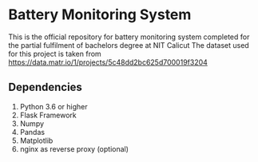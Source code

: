 # Battery Monitoring System
This is the official repository for battery monitoring system completed for the partial fulfilment of bachelors degree at NIT Calicut
The dataset used for this project is taken from https://data.matr.io/1/projects/5c48dd2bc625d700019f3204
## Dependencies
1. Python 3.6 or higher
2. Flask Framework
3. Numpy
4. Pandas
5. Matplotlib
6. nginx as reverse proxy (optional)
